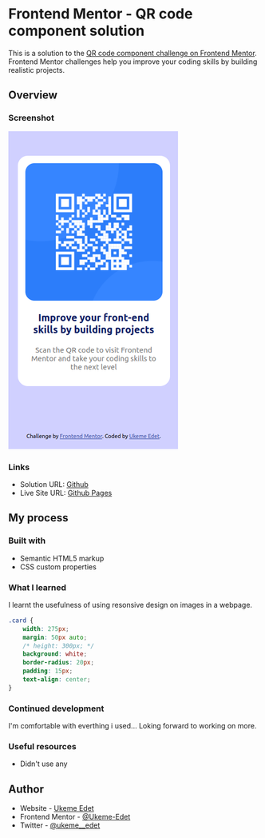 # Frontend Mentor - QR code component solution

This is a solution to the [QR code component challenge on Frontend Mentor](https://www.frontendmentor.io/challenges/qr-code-component-iux_sIO_H). Frontend Mentor challenges help you improve your coding skills by building realistic projects.

## Overview

### Screenshot

![](./screenshot.png)

### Links

-   Solution URL: [Github](https://github.com/Ukeme-Edet/frontend-mentor-projects/tree/master/QR%20Code%20Component)
-   Live Site URL: [Github Pages](https://ukeme-edet.github.io/)

## My process

### Built with

-   Semantic HTML5 markup
-   CSS custom properties

### What I learned

I learnt the usefulness of using resonsive design on images in a webpage.

```css
.card {
    width: 275px;
    margin: 50px auto;
    /* height: 300px; */
    background: white;
    border-radius: 20px;
    padding: 15px;
    text-align: center;
}
```

### Continued development

I'm comfortable with everthing i used... Loking forward to working on more.

### Useful resources

-   Didn't use any

## Author

-   Website - [Ukeme Edet](https://github.com/Ukeme-Edet)
-   Frontend Mentor - [@Ukeme-Edet](https://www.frontendmentor.io/profile/ukeme-edet)
-   Twitter - [@ukeme\_\_edet](https://twitter.com/ukeme__edet)
